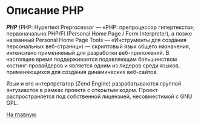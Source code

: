 # Описание PHP

***PHP*** (PHP: Hypertext Preprocessor — «PHP: препроцессор гипертекста»; первоначально PHP/FI (Personal Home Page / Form Interpreter), а позже названный Personal Home Page Tools — «Инструменты для создания персональных веб-страниц») — скриптовый язык общего назначения, интенсивно применяемый для разработки веб-приложений. В настоящее время поддерживается подавляющим большинством хостинг-провайдеров и является одним из лидеров среди языков, применяющихся для создания динамических веб-сайтов.

Язык и его интерпретатор (Zend Engine) разрабатываются группой энтузиастов в рамках проекта с открытым кодом. Проект распространяется под собственной лицензией, несовместимой с GNU GPL.

[На главную](readme.md)